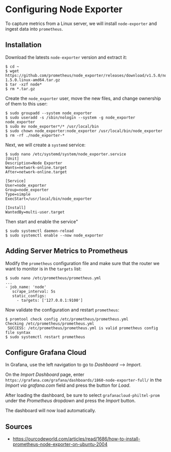 # Configuring Node Exporter

To capture metrics from a Linux server, we will install `node-exporter` and ingest data into `prometheus`.

## Installation

Download the latests `node-exporter` version and extract it:

```
$ cd ~
$ wget https://github.com/prometheus/node_exporter/releases/download/v1.5.0/node_exporter-1.5.0.linux-amd64.tar.gz
$ tar -xzf node*
$ rm *.tar.gz
```


Create the `node_exporter` user, move the new files, and change ownership of them to this user:

```
$ sudo groupadd --system node_exporter
$ sudo useradd -s /sbin/nologin --system -g node_exporter node_exporter
$ sudo mv node_exporter*/* /usr/local/bin
$ sudo chown node_exporter:node_exporter /usr/local/bin/node_exporter
$ rm -rf ./node_exporter-*
```

Next, we will create a `systemd` service:

```
$ sudo nano /etc/systemd/system/node_exporter.service
[Unit]
Description=Node Exporter
Wants=network-online.target
After=network-online.target

[Service]
User=node_exporter
Group=node_exporter
Type=simple
ExecStart=/usr/local/bin/node_exporter

[Install]
WantedBy=multi-user.target
```

Then start and enable the service"

```
$ sudo systemctl daemon-reload
$ sudo systemctl enable --now node_exporter
```

## Adding Server Metrics to Prometheus

Modify the `prometheus` configuration file and make sure that the router we want to monitor is in the `targets` list:

```
$ sudo nano /etc/prometheus/prometheus.yml
...
- job_name: 'node'
   scrape_interval: 5s
   static_configs:
     - targets: ['127.0.0.1:9100']
```

Now validate the configuration and restart `prometheus`:

```
$ promtool check config /etc/prometheus/prometheus.yml
Checking /etc/prometheus/prometheus.yml
 SUCCESS: /etc/prometheus/prometheus.yml is valid prometheus config file syntax
$ sudo systemctl restart prometheus
```

## Configure Grafana Cloud

In Grafana, use the left navigation to go to *Dashboard* --> *Import*. 

On the *Import Dashboard* page, enter `https://grafana.com/grafana/dashboards/1860-node-exporter-full/` in the *Import via grafana.com* field and press the button for *Load*.

After loading the dashboard, be sure to select `grafanacloud-philtel-prom` under the *Prometheus* dropdown and press the *Import* button.

The dashboard will now load automatically.

## Sources

* <https://ourcodeworld.com/articles/read/1686/how-to-install-prometheus-node-exporter-on-ubuntu-2004>